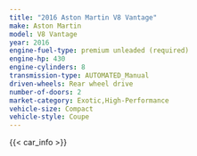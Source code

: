 ```yaml
---
title: "2016 Aston Martin V8 Vantage"
make: Aston Martin
model: V8 Vantage
year: 2016
engine-fuel-type: premium unleaded (required)
engine-hp: 430
engine-cylinders: 8
transmission-type: AUTOMATED_Manual
driven-wheels: Rear wheel drive
number-of-doors: 2
market-category: Exotic,High-Performance
vehicle-size: Compact
vehicle-style: Coupe
---
```


{{< car_info >}}
